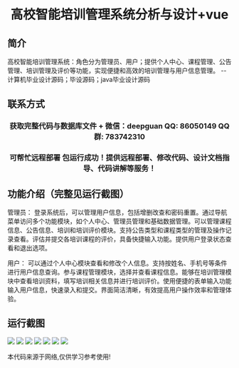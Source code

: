 <p><h1 align="center">高校智能培训管理系统分析与设计+vue</h1></p>

## 简介
高校智能培训管理系统：角色分为管理员、用户；提供个人中心、课程管理、公告管理、培训管理及评价等功能，实现便捷和高效的培训管理与用户信息管理。    --计算机毕业设计源码；毕设源码；java毕业设计源码


## 联系方式
<p><h3 align="center">获取完整代码与数据库文件 + 微信：deepguan QQ: 86050149 QQ群: 783742310</h3></p>
<p><h3 align="center">可帮忙远程部署 包运行成功！提供远程部署、修改代码、设计文档指导、代码讲解等服务！</h3></p>

## 功能介绍（完整见运行截图）
管理员： 登录系统后，可以管理用户信息，包括增删改查和密码重置。通过导航菜单访问多个功能模块，如个人中心、管理员管理和基础数据管理。可以管理课程信息、公告信息、培训和培训评价模块。支持公告类型和课程类型的管理及操作记录查看。评估并提交各培训课程的评价，具备快捷输入功能。提供用户登录状态查看和退出选项。

用户： 可以通过个人中心模块查看和修改个人信息。支持按姓名、手机号等条件进行用户信息查询。参与课程管理模块，选择并查看课程信息。能够在培训管理模块中查看培训资料，填写培训相关信息并进行培训评价。使用便捷的表单输入功能输入用户信息，快速录入和提交。界面简洁清晰，有效提高用户操作效率和管理体验。


## 运行截图
![](https://bs-1329754181.cos.ap-shanghai.myqcloud.com/ssm/CollegeIntelligentTrainingManagementSystemAnalysis/img/001.jpg)
![](https://bs-1329754181.cos.ap-shanghai.myqcloud.com/ssm/CollegeIntelligentTrainingManagementSystemAnalysis/img/002.jpg)
![](https://bs-1329754181.cos.ap-shanghai.myqcloud.com/ssm/CollegeIntelligentTrainingManagementSystemAnalysis/img/003.jpg)
![](https://bs-1329754181.cos.ap-shanghai.myqcloud.com/ssm/CollegeIntelligentTrainingManagementSystemAnalysis/img/004.jpg)
![](https://bs-1329754181.cos.ap-shanghai.myqcloud.com/ssm/CollegeIntelligentTrainingManagementSystemAnalysis/img/005.jpg)
![](https://bs-1329754181.cos.ap-shanghai.myqcloud.com/ssm/CollegeIntelligentTrainingManagementSystemAnalysis/img/006.jpg)
![](https://bs-1329754181.cos.ap-shanghai.myqcloud.com/ssm/CollegeIntelligentTrainingManagementSystemAnalysis/img/007.jpg)

<p>本代码来源于网络,仅供学习参考使用!</p>
